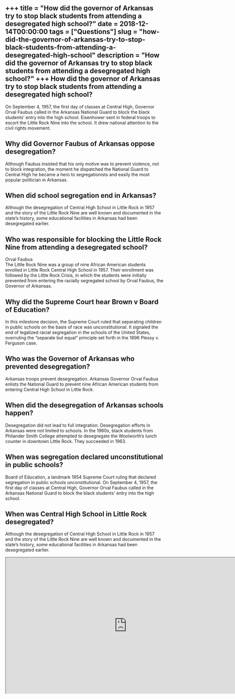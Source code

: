 +++
title = "How did the governor of Arkansas try to stop black students from attending a desegregated high school?"
date = 2018-12-14T00:00:00
tags = ["Questions"]
slug = "how-did-the-governor-of-arkansas-try-to-stop-black-students-from-attending-a-desegregated-high-school"
description = "How did the governor of Arkansas try to stop black students from attending a desegregated high school?"
+++
How did the governor of Arkansas try to stop black students from attending a desegregated high school?
------------------------------------------------------------------------------------------------------

On September 4, 1957, the first day of classes at Central High, Governor Orval Faubus called in the Arkansas National Guard to block the black students’ entry into the high school. Eisenhower sent in federal troops to escort the Little Rock Nine into the school. It drew national attention to the civil rights movement.

Why did Governor Faubus of Arkansas oppose desegregation?
---------------------------------------------------------

Although Faubus insisted that his only motive was to prevent violence, not to block integration, the moment he dispatched the National Guard to Central High he became a hero to segregationists and easily the most popular politician in Arkansas.

When did school segregation end in Arkansas?
--------------------------------------------

Although the desegregation of Central High School in Little Rock in 1957 and the story of the Little Rock Nine are well known and documented in the state’s history, some educational facilities in Arkansas had been desegregated earlier.

Who was responsible for blocking the Little Rock Nine from attending a desegregated school?
-------------------------------------------------------------------------------------------

Orval Faubus  
The Little Rock Nine was a group of nine African American students enrolled in Little Rock Central High School in 1957. Their enrollment was followed by the Little Rock Crisis, in which the students were initially prevented from entering the racially segregated school by Orval Faubus, the Governor of Arkansas.

Why did the Supreme Court hear Brown v Board of Education?
----------------------------------------------------------

In this milestone decision, the Supreme Court ruled that separating children in public schools on the basis of race was unconstitutional. It signaled the end of legalized racial segregation in the schools of the United States, overruling the “separate but equal” principle set forth in the 1896 Plessy v. Ferguson case.

Who was the Governor of Arkansas who prevented desegregation?
-------------------------------------------------------------

Arkansas troops prevent desegregation. Arkansas Governor Orval Faubus enlists the National Guard to prevent nine African American students from entering Central High School in Little Rock.

When did the desegregation of Arkansas schools happen?
------------------------------------------------------

Desegregation did not lead to full integration. Desegregation efforts in Arkansas were not limited to schools. In the 1960s, black students from Philander Smith College attempted to desegregate the Woolworth’s lunch counter in downtown Little Rock. They succeeded in 1963.

When was segregation declared unconstitutional in public schools?
-----------------------------------------------------------------

Board of Education, a landmark 1954 Supreme Court ruling that declared segregation in public schools unconstitutional. On September 4, 1957, the first day of classes at Central High, Governor Orval Faubus called in the Arkansas National Guard to block the black students’ entry into the high school.

When was Central High School in Little Rock desegregated?
---------------------------------------------------------

Although the desegregation of Central High School in Little Rock in 1957 and the story of the Little Rock Nine are well known and documented in the state’s history, some educational facilities in Arkansas had been desegregated earlier.

<iframe allow="accelerometer; autoplay; clipboard-write; encrypted-media; gyroscope; picture-in-picture" allowfullscreen="" class="__youtube_prefs__  epyt-is-override  no-lazyload" data-no-lazy="1" data-origheight="433" data-origwidth="770" data-skipgform_ajax_framebjll="" height="433" id="_ytid_50803" loading="lazy" src="https://www.youtube.com/embed/Qk1tTCk2Kks?enablejsapi=1&autoplay=0&cc_load_policy=0&cc_lang_pref=&iv_load_policy=1&loop=0&modestbranding=0&rel=1&fs=1&playsinline=0&autohide=2&theme=dark&color=red&controls=1&" title="YouTube player" width="770"></iframe>